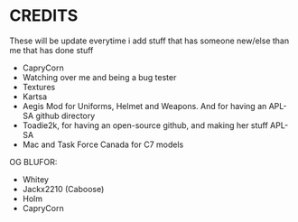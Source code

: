 # CREDITS
These will be update everytime i add stuff that has someone new/else than me that has done stuff

- CapryCorn
 - Watching over me and being a bug tester
 - Textures
- Kartsa
- Aegis Mod for Uniforms, Helmet and Weapons. And for having an APL-SA github directory
- Toadie2k, for having an open-source github, and making her stuff APL-SA
- Mac and Task Force Canada for C7 models

OG BLUFOR:
- Whitey
- Jackx2210 (Caboose)
- Holm
- CapryCorn
